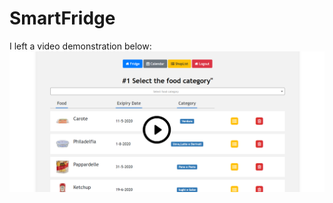 # SmartFridge
I left a video demonstration below:
[![Watch the video](https://raw.githubusercontent.com/DrLux/SmartFridge/master/video_img.png)](https://www.youtube.com/watch?v=icT521JxFho)